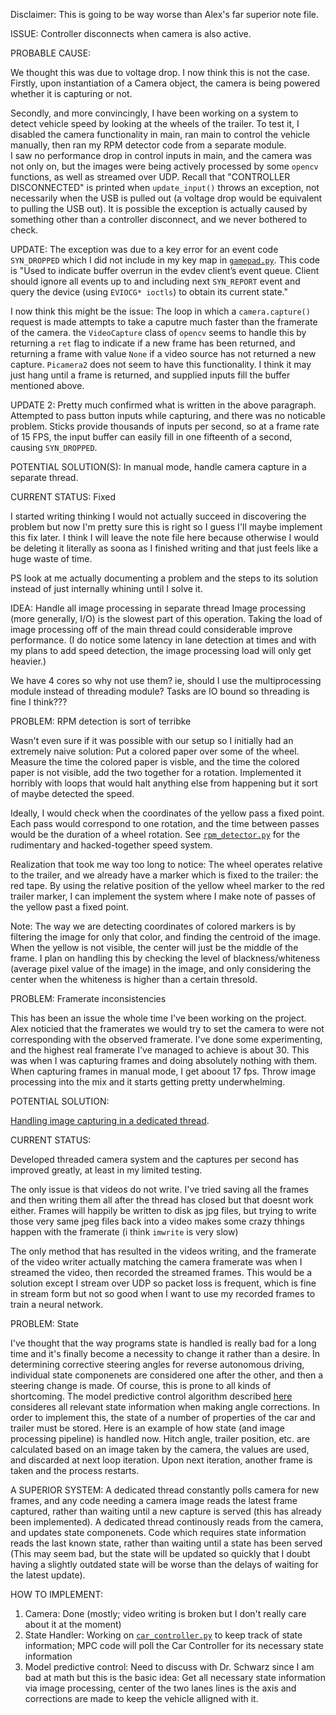 Disclaimer: This is going to be way worse than Alex's far superior note file.

ISSUE: Controller disconnects when camera is also active.

PROBABLE CAUSE:  

We thought this was due to voltage drop. I now think this is not the case.
Firstly, upon instantiation of a Camera object, the camera is being powered whether it is capturing or not.

Secondly, and more convincingly, I have been working on a system to detect vehicle speed by looking at the wheels of the trailer.
To test it, I disabled the camera functionality in main, ran main to control the vehicle manually, then ran my RPM detector code from a separate module.  
I saw no performance drop in control inputs in main, and the camera was not only on, but the images were being actively processed by some `opencv` functions, as well as streamed over UDP.
Recall that "CONTROLLER DISCONNECTED" is printed when `update_input()` throws an exception, not necessarily when the USB is pulled out (a voltage drop would be equivalent to pulling the USB out).
It is possible the exception is actually caused by something other than a controller disconnect, and we never bothered to check.

UPDATE: The exception was due to a key error for an event code `SYN_DROPPED` which I did not include in my key map in [`gamepad.py`](../src/gamepad.py).
This code is "Used to indicate buffer overrun in the evdev client’s event queue.
Client should ignore all events up to and including next `SYN_REPORT` event and query the device (using `EVIOCG* ioctls`) to obtain its current state."

I now think this might be the issue: The loop in which a `camera.capture()` request is made attempts to take a caputre much faster than the framerate of the camera.
the `VideoCapture` class of `opencv` seems to handle this by returning a `ret` flag to indicate if a new frame has been returned, and returning a frame with value `None` if 
a video source has not returned a new capture. `Picamera2` does not seem to have this functionality. I think it may just hang until a frame is returned, and supplied inputs fill
the buffer mentioned above.

UPDATE 2: Pretty much confirmed what is written in the above paragraph. Attempted to pass button inputs while capturing, and there was no noticable problem.
Sticks provide thousands of inputs per second, so at a frame rate of 15 FPS, the input buffer can easily fill in one fifteenth of a second, causing `SYN_DROPPED`.

POTENTIAL SOLUTION(S): 
    In manual mode, handle camera capture in a separate thread.

CURRENT STATUS:
    Fixed


I started writing thinking I would not actually succeed in discovering the problem but now I'm pretty sure this is right so I guess I'll maybe implement this fix later.
I think I will leave the note file here because otherwise I would be deleting it literally as soona as I finished writing and that just feels like a huge waste of time.

PS look at me actually documenting a problem and the steps to its solution instead of just internally whining until I solve it.



IDEA: Handle all image processing in separate thread
Image processing  (more generally, I/O) is the slowest part of this operation. Taking the load of image processing off of the main thread could considerable improve performance.
(I do notice some latency in lane detection at times and with my plans to add speed detection, the image processing load will only get heavier.)

We have 4 cores so why not use them? ie, should I use the multiprocessing module instead of threading module? Tasks are IO bound so threading is fine I think??? 



PROBLEM: RPM detection is sort of terribke

Wasn't even sure if it was possible with our setup so I initially had an extremely naive solution: Put a colored paper over some of the wheel. Measure the time the colored paper is visble, and the time the colored paper is not visible, add the two together for a rotation. Implemented it horribly with loops that would halt anything else from happening but it sort of maybe detected the speed.

Ideally, I would check when the coordinates of the yellow pass a fixed point. Each pass would correspond to one rotation, and the time between passes would be the duration of a wheel rotation. See [`rpm_detector.py`](../src/rpm_detector.py) for the rudimentary and hacked-together speed system.

Realization that took me way too long to notice: The wheel operates relative to the trailer, and we already have a marker which is fixed to the trailer: the red tape. By using the relative position of the yellow wheel marker to the red trailer marker, I can implement the system where I make note of passes of the yellow past a fixed point.

Note: The way we are detecting coordinates of colored markers is by filtering the image for only that color, and finding the centroid of the image. When the yellow is not visible,
the center will just be the middle of the frame. I plan on handling this by checking the level of blackness/whiteness (average pixel value of the image) in the image, and only considering the center when the whiteness is higher than a certain thresold.


PROBLEM: Framerate inconsistencies

This has been an issue the whole time I've been working on the project. Alex noticied that the framerates we would try to set the camera to were not corresponding with the observed framerate. I've done some experimenting, and the highest real framerate I've managed to achieve is about 30. This was when I was capturing frames and doing absolutely nothing with them. When capturing frames in manual mode, I get aboout 17 fps. Throw image processing into the mix and it starts getting pretty underwhelming.

POTENTIAL SOLUTION:

[Handling image capturing in a dedicated thread](https://pyimagesearch.com/2015/12/28/increasing-raspberry-pi-fps-with-python-and-opencv/#pyis-cta-modal). 

CURRENT STATUS:

Developed threaded camera system and the captures per second has improved greatly, at least in my limited testing.

The only issue is that videos do not write. I've tried saving all the frames and then writing them all after the thread has closed but that doesnt work either. Frames will happily be written to disk as jpg files, but trying to write those very same jpeg files back into a video makes some crazy thhings happen with the framerate (i think `imwrite` is very slow)

The only method that has resulted in the videos writing, and the framerate of the video writer actually matching the camera framerate was when I streamed the video, then recorded the streamed frames. This would be a solution except I stream over UDP so packet loss is frequent, which is fine in stream form but not so good when I want to use my recorded frames to train a neural network. 


PROBLEM: State

I've thought that the way programs state is handled is really bad for a long time and it's finally become a necessity to change it rather than a desire. In determining corrective steering angles for reverse autonomous driving, individual state componenets are considered one after the other, and then a steering change is made. Of course, this is prone to all kinds of shortcoming. The model predictive control algorithm described [here](https://github.com/cschwarz68/TrailerBackerUpper/blob/main/literature/On_motion_planning_and_control_for_truck_and_trail.pdf) consideres all relevant state information when making angle corrections. In order to implement this, the state of a number of properties of the car and trailer must be stored. Here is an example of how state (and image processing pipeline) is handled now. Hitch angle, trailer position, etc. are calculated based on an image taken by the camera, the values are used, and discarded at next loop iteration. Upon next iteration, another frame is taken and the process restarts.

A SUPERIOR SYSTEM:
A dedicated thread constantly polls camera for new frames, and any code needing a camera image reads the latest frame captured, rather than waiting until a new capture is served (this has already been implemented). A dedicated thread continously reads from the camera, and updates state componenets. Code which requires state information reads the last known state, rather than waiting until a state has been served (This may seem bad, but the state will be updated so quickly that I doubt having a slightly outdated state will be worse than the delays of waiting for the latest update).

HOW TO IMPLEMENT:
1. Camera: Done (mostly; video writing is broken but I don't really care about it at the moment)
2. State Handler: Working on [`car_controller.py`](../src/car_controller.py) to keep track of state information; MPC code will poll the Car Controller for its necessary state information
3. Model predictive control: Need to discuss with Dr. Schwarz since I am bad at math but this is the basic idea: Get all necessary state information via image processing, center of the two lanes lines is the axis and corrections are made to keep the vehicle alligned with it.
